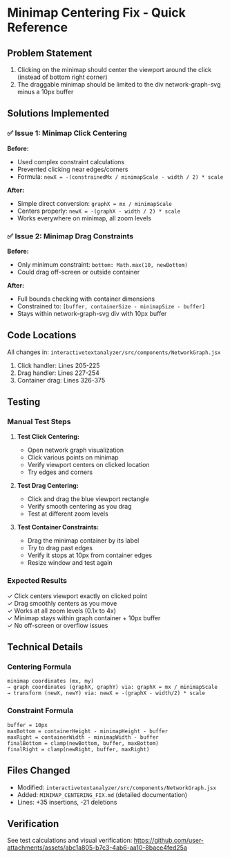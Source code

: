 # Minimap Centering Fix - Quick Reference

## Problem Statement
1. Clicking on the minimap should center the viewport around the click (instead of bottom right corner)
2. The draggable minimap should be limited to the div network-graph-svg minus a 10px buffer

## Solutions Implemented

### ✅ Issue 1: Minimap Click Centering

**Before:**
- Used complex constraint calculations
- Prevented clicking near edges/corners
- Formula: `newX = -(constrainedMx / minimapScale - width / 2) * scale`

**After:**
- Simple direct conversion: `graphX = mx / minimapScale`
- Centers properly: `newX = -(graphX - width / 2) * scale`
- Works everywhere on minimap, all zoom levels

### ✅ Issue 2: Minimap Drag Constraints

**Before:**
- Only minimum constraint: `bottom: Math.max(10, newBottom)`
- Could drag off-screen or outside container

**After:**
- Full bounds checking with container dimensions
- Constrained to: `[buffer, containerSize - minimapSize - buffer]`
- Stays within network-graph-svg div with 10px buffer

## Code Locations

All changes in: `interactivetextanalyzer/src/components/NetworkGraph.jsx`

1. Click handler: Lines 205-225
2. Drag handler: Lines 227-254  
3. Container drag: Lines 326-375

## Testing

### Manual Test Steps

1. **Test Click Centering:**
   - Open network graph visualization
   - Click various points on minimap
   - Verify viewport centers on clicked location
   - Try edges and corners

2. **Test Drag Centering:**
   - Click and drag the blue viewport rectangle
   - Verify smooth centering as you drag
   - Test at different zoom levels

3. **Test Container Constraints:**
   - Drag the minimap container by its label
   - Try to drag past edges
   - Verify it stops at 10px from container edges
   - Resize window and test again

### Expected Results

✓ Click centers viewport exactly on clicked point  
✓ Drag smoothly centers as you move  
✓ Works at all zoom levels (0.1x to 4x)  
✓ Minimap stays within graph container + 10px buffer  
✓ No off-screen or overflow issues

## Technical Details

### Centering Formula
```
minimap coordinates (mx, my) 
→ graph coordinates (graphX, graphY) via: graphX = mx / minimapScale
→ transform (newX, newY) via: newX = -(graphX - width/2) * scale
```

### Constraint Formula
```
buffer = 10px
maxBottom = containerHeight - minimapHeight - buffer
maxRight = containerWidth - minimapWidth - buffer
finalBottom = clamp(newBottom, buffer, maxBottom)
finalRight = clamp(newRight, buffer, maxRight)
```

## Files Changed

- Modified: `interactivetextanalyzer/src/components/NetworkGraph.jsx`
- Added: `MINIMAP_CENTERING_FIX.md` (detailed documentation)
- Lines: +35 insertions, -21 deletions

## Verification

See test calculations and visual verification:
https://github.com/user-attachments/assets/abc1a805-b7c3-4ab6-aa10-8bace4fed25a
